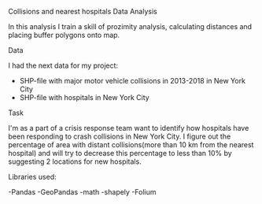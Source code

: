 <h>Collisions and nearest hospitals Data Analysis</h>

In this analysis I train a skill of prozimity analysis, calculating distances and placing buffer polygons onto map.

<h>Data</h>

I had the next data for my project:
- SHP-file with major motor vehicle collisions in 2013-2018 in New York City
- SHP-file with hospitals in New York City

<h>Task</h>

I'm as a part of a crisis response team want to identify how hospitals have been responding to crash collisions in New York City. I figure out the percentage of area with distant collisions(more than 10 km from the nearest hospital) and will try to decrease this percentage to less than 10% by suggesting 2 locations for new hospitals.

<h>Libraries used:</h>

-Pandas
-GeoPandas
-math
-shapely
-Folium